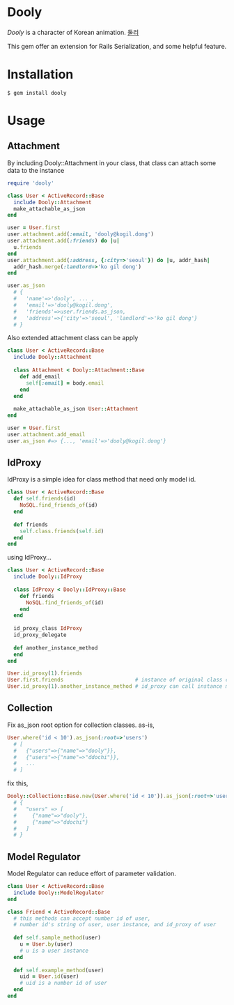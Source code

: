 Dooly
==========

_Dooly_ is a character of Korean animation. [둘리](http://ko.wikipedia.org/wiki/%EB%91%98%EB%A6%AC)

This gem offer an extension for Rails Serialization, and some helpful feature. 


Installation
============

    $ gem install dooly



Usage
==========


Attachment
----------

By including Dooly::Attachment in your class, that class can attach some data to the instance

```ruby
require 'dooly'

class User < ActiveRecord::Base
  include Dooly::Attachment
  make_attachable_as_json
end

user = User.first
user.attachment.add(:email, 'dooly@kogil.dong')
user.attachment.add(:friends) do |u|
  u.friends
end
user.attachment.add(:address, {:city=>'seoul'}) do |u, addr_hash|
  addr_hash.merge(:landlord=>'ko gil dong')
end

user.as_json
  # {
  #   'name'=>'dooly', ... ,
  #   'email'=>'dooly@kogil.dong',
  #   'friends'=>user.friends.as_json,
  #   'address'=>{'city'=>'seoul', 'landlord'=>'ko gil dong'}
  # }
```

Also extended attachment class can be apply

```ruby
class User < ActiveRecord::Base
  include Dooly::Attachment
  
  class Attachment < Dooly::Attachment::Base
    def add_email
      self[:email] = body.email
    end
  end
  
  make_attachable_as_json User::Attachment
end

user = User.first
user.attachment.add_email
user.as_json #=> {..., 'email'=>'dooly@kogil.dong'}
```


IdProxy
----------

IdProxy is a simple idea for class method that need only model id.

```ruby
class User < ActiveRecord::Base
  def self.friends(id)
    NoSQL.find_friends_of(id)
  end
  
  def friends
    self.class.friends(self.id)
  end
end
```

using IdProxy...

```ruby
class User < ActiveRecord::Base
  include Dooly::IdProxy
  
  class IdProxy < Dooly::IdProxy::Base
    def friends
      NoSQL.find_friends_of(id)
    end
  end
  
  id_proxy_class IdProxy
  id_proxy_delegate
  
  def another_instance_method
  end
end

User.id_proxy(1).friends
User.first.friends                       # instance of original class can call method of id_proxy
User.id_proxy(1).another_instance_method # id_proxy can call instance method of original class
```

Collection
----------

Fix as_json root option for collection classes. as-is,

```ruby
User.where('id < 10').as_json(:root=>'users')
  # [
  #   {"users"=>{"name"=>"dooly"}},
  #   {"users"=>{"name"=>"ddochi"}},
  #   ...
  # ]
```

fix this,

```ruby
Dooly::Collection::Base.new(User.where('id < 10')).as_json(:root=>'users')
  # {
  #   "users" => [
  #     {"name"=>"dooly"},
  #     {"name"=>"ddochi"}
  #   ]
  # }
```


Model Regulator
---------------

Model Regulator can reduce effort of parameter validation.

```ruby
class User < ActiveRecord::Base
  include Dooly::ModelRegulator
end

class Friend < ActiveRecord::Base
  # this methods can accept number id of user, 
  # number id's string of user, user instance, and id_proxy of user
  
  def self.sample_method(user)
    u = User.by(user)
    # u is a user instance
  end
  
  def self.example_method(user)
    uid = User.id(user)
    # uid is a number id of user
  end
end
```
